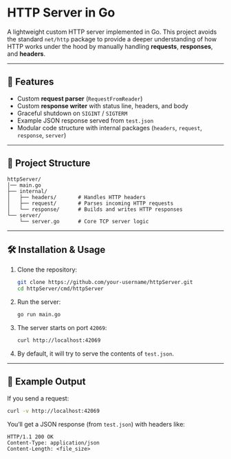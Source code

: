 # HTTP Server in Go

A lightweight custom HTTP server implemented in Go.
This project avoids the standard `net/http` package to provide a deeper understanding of how HTTP works under the hood by manually handling **requests**, **responses**, and **headers**.

---

## 🚀 Features

* Custom **request parser** (`RequestFromReader`)
* Custom **response writer** with status line, headers, and body
* Graceful shutdown on `SIGINT` / `SIGTERM`
* Example JSON response served from `test.json`
* Modular code structure with internal packages (`headers`, `request`, `response`, `server`)

---

## 📂 Project Structure

```
httpServer/
│── main.go
├── internal/
│   ├── headers/       # Handles HTTP headers
│   ├── request/       # Parses incoming HTTP requests
│   └── response/      # Builds and writes HTTP responses
└── server/
    └── server.go      # Core TCP server logic
```

---

## 🛠️ Installation & Usage

1. Clone the repository:

   ```bash
   git clone https://github.com/your-username/httpServer.git
   cd httpServer/cmd/httpServer
   ```

2. Run the server:

   ```bash
   go run main.go
   ```

3. The server starts on port `42069`:

   ```bash
   curl http://localhost:42069
   ```

4. By default, it will try to serve the contents of `test.json`.

---

## 📝 Example Output

If you send a request:

```bash
curl -v http://localhost:42069
```

You’ll get a JSON response (from `test.json`) with headers like:

```
HTTP/1.1 200 OK
Content-Type: application/json
Content-Length: <file_size>
```
